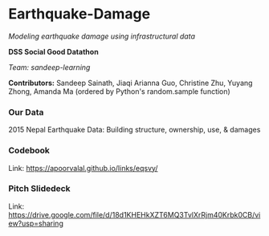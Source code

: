 # Earthquake-Damage
*Modeling earthquake damage using infrastructural data*

**DSS Social Good Datathon**

*Team: sandeep-learning*

**Contributors:** Sandeep Sainath, Jiaqi Arianna Guo, Christine Zhu, Yuyang Zhong, Amanda Ma
(ordered by Python's random.sample function)

### Our Data
2015 Nepal Earthquake Data: Building structure, ownership, use, & damages

### Codebook
Link: https://apoorvalal.github.io/links/eqsvy/

### Pitch Slidedeck
Link: https://drive.google.com/file/d/18d1KHEHkXZT6MQ3TvlXrRjm40Krbk0CB/view?usp=sharing

